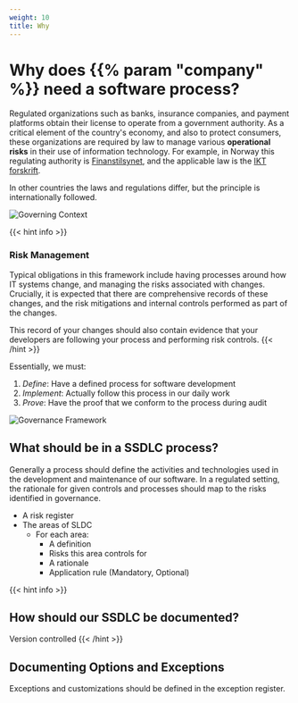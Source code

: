 ```yaml
---
weight: 10
title: Why
---
```

# Why does {{% param "company"  %}} need a software process?

Regulated organizations such as banks, insurance companies, and payment
platforms obtain their license to operate from a government authority.   As a
critical element of the country's economy, and also to protect consumers, these
organizations are required by law to manage various **operational risks** in their
use of information technology.  For example, in Norway this regulating authority
is [Finanstilsynet](https://www.finanstilsynet.no/),
and the applicable law is the
[IKT forskrift](https://lovdata.no/dokument/SF/forskrift/2003-05-21-630).

In other countries the laws and regulations differ, but the principle is
internationally followed.

![Governing Context](/images/regulations.png)

{{< hint info >}}
### Risk Management
Typical obligations in this framework include having processes around how IT
systems change, and managing the risks associated with changes.  Crucially, it
is expected that there are comprehensive records of these changes, and the risk
mitigations and internal controls performed as part of the changes.

This record of your changes should also contain evidence that your developers
are following your process and performing risk controls.
{{< /hint >}}

Essentially, we must:

1. *Define*: Have a defined process for software development
2. *Implement*: Actually follow this process in our daily work
3. *Prove*: Have the proof that we conform to the process during audit

![Governance Framework](/images/governance.png)

## What should be in a SSDLC process?

Generally a process should define the activities and technologies used in the
development and maintenance of our software. In a regulated setting, the
rationale for given controls and processes should map to the risks identified
in governance.

- A risk register
- The areas of SLDC
    - For each area:
      - A definition
      - Risks this area controls for
      - A rationale
      - Application rule (Mandatory, Optional)

{{< hint info >}}
## How should our SSDLC be documented?
Version controlled
{{< /hint >}}

## Documenting Options and Exceptions

Exceptions and customizations should be defined in the exception register.



